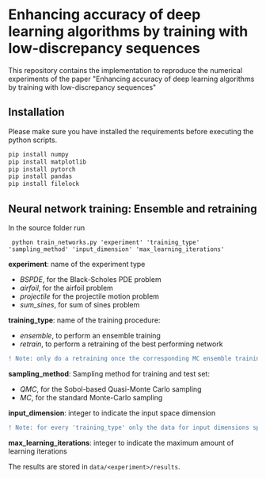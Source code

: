 # Enhancing accuracy of deep learning algorithms by training with low-discrepancy sequences
This repository contains the implementation to reproduce the numerical experiments of the paper "Enhancing accuracy of deep learning algorithms by training with low-discrepancy sequences"


## Installation
Please make sure you have installed the requirements before executing the python scripts.

```bash
pip install numpy
pip install matplotlib
pip install pytorch
pip install pandas
pip install filelock 
```

## Neural network training: Ensemble and retraining

In the source folder run

     python train_networks.py 'experiment' 'training_type' 'sampling_method' 'input_dimension' 'max_learning_iterations'
     
**experiment**: name of the experiment type
- *BSPDE*, for the Black-Scholes PDE problem
- *airfoil*,  for the airfoil problem
- *projectile* for the projectile motion problem
- *sum_sines*, for sum of sines problem

**training_type**: name of the training procedure:
- *ensemble*, to perform an ensemble training
- *retrain*, to perform a retraining of the best performing network
```diff
! Note: only do a retraining once the corresponding MC ensemble training is finished. Everything else will lead to FileNotFound errors.
```

**sampling_method**: Sampling method for training and test set:
- *QMC*, for the Sobol-based Quasi-Monte Carlo sampling
- *MC*, for the standard Monte-Carlo sampling

**input_dimension**: integer to indicate the input space dimension
```diff
! Note: for every 'training_type' only the data for input dimensions specified in the experiments of the paper are available. Everything else will lead to FileNotFound errors.
```

**max_learning_iterations**: integer to indicate the maximum amount of learning iterations

The results are stored in `data/<experiment>/results`.
